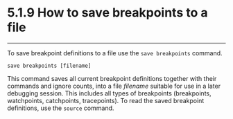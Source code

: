# 5.1.9 How to save breakpoints to a file

----

To save breakpoint definitions to a file use the ``save breakpoints`` command.

```
save breakpoints [filename]
```
This command saves all current breakpoint definitions together with their commands and ignore counts, into a file _filename_ suitable for use in a later debugging session. This includes all types of breakpoints (breakpoints, watchpoints, catchpoints, tracepoints). To read the saved breakpoint definitions, use the ``source`` command.
